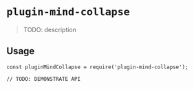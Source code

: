 # `plugin-mind-collapse`

> TODO: description

## Usage

```
const pluginMindCollapse = require('plugin-mind-collapse');

// TODO: DEMONSTRATE API
```
